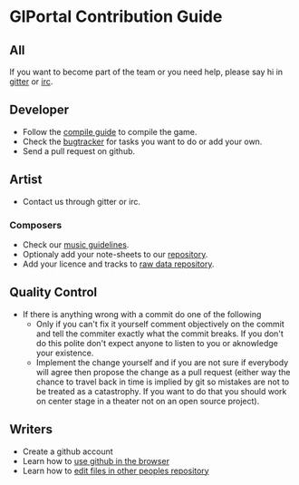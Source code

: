 # GlPortal Contribution Guide

## All
If you want to become part of the team or you need help, please say hi in [gitter](https://gitter.im/GlPortal/glPortal?utm_source=badge&utm_medium=badge&utm_campaign=pr-badge&utm_content=badge) or [irc](http://webchat.freenode.net/?channels=%23%23glportal&uio=d4).

## Developer
- Follow the [compile guide](https://github.com/GlPortal/glPortal/blob/master/COMPILE.md) to compile the game.
- Check the [bugtracker](https://bugs.glportal.de/) for tasks you want to do or add your own.
- Send a pull request on github.

## Artist
- Contact us through gitter or irc.

### Composers
- Check our [music guidelines](https://github.com/GlPortal/specification/blob/master/music.md).
- Optionaly add your note-sheets to our [repository](https://github.com/GlPortal/music).
- Add your licence and tracks to [raw data repository](https://github.com/GlPortal/glportal_raw_data/tree/master/audio/music).

## Quality Control
- If there is anything wrong with a commit do one of the following
  - Only if you can't fix it yourself comment objectively on the commit and tell the commiter exactly what the commit breaks. If you don't do this polite don't expect anyone to listen to you or aknowledge your existence.
  - Implement the change yourself and if you are not sure if everybody will agree then propose the change as a pull request (either way the chance to travel back in time is implied by git so mistakes are not to be treated as a catastrophy. If you want to do that you should work on center stage in a theater not on an open source project). 

## Writers
- Create a github account
- Learn how to [use github in the browser](https://help.github.com/articles/github-flow-in-the-browser/)
- Learn how to [edit files in other peoples repository](https://help.github.com/articles/editing-files-in-another-user-s-repository/)


